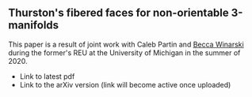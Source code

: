 ## Thurston's fibered faces for non-orientable 3-manifolds

This paper is a result of joint work with Caleb Partin and [Becca Winarski](https://sites.google.com/site/rebeccawinarski/) during the former's REU at the University of Michigan in the summer of 2020.

- Link to latest pdf
- Link to the arXiv version (link will become active once uploaded)
